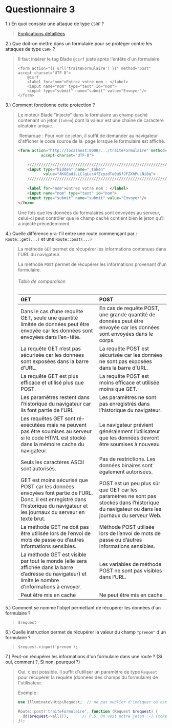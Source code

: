 Questionnaire 3
===============

1.) En quoi consiste une attaque de type `CSRF` ?

> [Explications détaillées](https://fr.wikipedia.org/wiki/Cross-site_request_forgery)



2.) Que doit-on mettre dans un formulaire pour se protéger contre les attaques de type `CSRF` ?

> Il faut insérer le tag Blade `@csrf` juste après l'entête d'un formulaire	
>
> ```php+HTML
> <form action="{{ url('traiteFormulaire') }}" method="post" accept-charset="UTF-8">
>     @csrf
>     <label for="nom">Entrez votre nom : </label>
>     <input name="nom" type="text" id="nom">
>     <input type="submit" name="submit" value="Envoyer"/>
> </form>
> ```



3.) Comment fonctionne cette protection ?

> Le moteur Blade "injecte" dans le formulaire un champ caché contenant un jeton (`token`) dont la valeur est une chaîne de caractère aléatoire unique.
>
> ​	Remarque : Pour voir ce jeton, il suffit de demander au navigateur d'afficher le code source de la 
> ​                          page lorsque le formulaire est affiché.
>
> ```html
> <form action="http://localhost:8000/.../traiteFormulaire" method="post" 
>           accept-charset="UTF-8">
> 
>     /////////////////////////////////////////////////////////////////
>     <input type="hidden" name="_token" 
>            value="AKUEadiLLClgLuc4fZzyzdTu0uSfJFZXhPuLNi8q">
>     /////////////////////////////////////////////////////////////////
>         
>     <label for="nom">Entrez votre nom : </label>
>     <input name="nom" type="text" id="nom">
>     <input type="submit" name="submit" value="Envoyer"/>
> </form>
> ```
>
> Une fois que les données du formulaires sont envoyées au serveur, celui-ci peut contrôler que le champ caché contient bien le jeton qu'il a injecté précédemment.



4.) Quelle différence y-a-t'il entre une route commençant par :
			`Route::get(...)` et une 
			`Route::post(...)`

> La méthode `GET` permet de récupérer les informations contenues dans l'URL du navigateur.
>
> La méthode `POST` permet de récupérer les informations provenant d'un formulaire.
>
> ###### Table de comparaison
>
> | GET                                                          | POST                                                         |
> | :----------------------------------------------------------- | :----------------------------------------------------------- |
> | Dans le cas d’une requête GET, seule une quantité limitée de données peut être envoyée car les données sont envoyées dans l’en-tête. | En cas de requête POST, une grande quantité de données peut être envoyée car les données sont envoyées dans le corps. |
> | La requête GET n’est pas sécurisée car les données sont exposées dans la barre d’URL. | La requête POST est sécurisée car les données ne sont pas exposées dans la barre d’URL. |
> | La requête GET est plus efficace et utilisé plus que POST.   | La requête POST est moins efficace et utilisée moins que GET. |
> | Les paramètres restent dans l’historique du navigateur car ils font partie de l’URL | Les paramètres ne sont pas enregistrés dans l’historique du navigateur. |
> | Les requêtes GET sont ré-exécutées mais ne peuvent pas être soumises au serveur si le code HTML est stocké dans la mémoire cache du navigateur. | Le navigateur prévient généralement l’utilisateur que les données devront être soumises à nouveau |
> | Seuls les caractères ASCII sont autorisés.                   | Pas de restrictions. Les données binaires sont également autorisées. |
> | GET est moins sécurisé que POST car les données envoyées font partie de l’URL. Donc, il est enregistré dans l’historique du navigateur et les journaux du serveur en texte brut. | POST est un peu plus sûr que GET car les paramètres ne sont pas stockés dans l’historique du navigateur ou dans les journaux du serveur Web. |
> | La méthode GET ne doit pas être utilisée lors de l’envoi de mots de passe ou d’autres informations sensibles. | Méthode POST utilisée lors de l’envoi de mots de passe ou d’autres informations sensibles. |
> | La méthode GET est visible par tout le monde (elle sera affichée dans la barre d’adresse du navigateur) et limite le nombre d’informations à envoyer. | Les variables de méthode POST ne sont pas visibles dans l’URL. |
> | Peut être mis en cache                                       | Ne peut être mis en cache                                    |



5.) Comment se nomme l'objet permettant de récupérer les données d'un formulaire ?

> `$request`



6.) Quelle instruction permet de récupérer la valeur du champ `"prenom"` d'un formulaire ?

> `$request->input('prenom');`



7.) Peut-on récupérer les informations d'un formulaire dans une route ?
		(Si oui, comment ?, Si non, pourquoi ?)

> Oui, c'est possible. Il suffit d'utiliser un paramètre de type `Request` pour récupérer la requête (données des champs du formulaire) de l'utilisateur. 
>
> Exemple :
>
> ```php
> use Illuminate\Http\Request;  // ne pas oublier d'indiquer où est la classe Request !
> 
> Route::post('traiteFormulaire', function (Request $request) {
>  	dd($request->all());      // P.S. On voit notre jeton :-) (token)
> });
> ```

